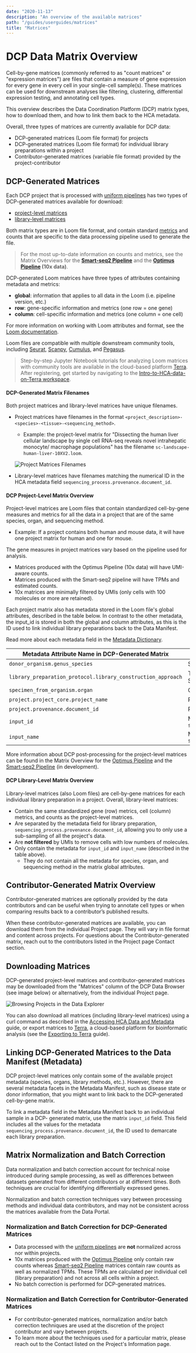 ```yaml
---
date: "2020-11-13"
description: "An overview of the available matrices"
path: "/guides/userguides/matrices"
title: "Matrices"
---
```


# DCP Data Matrix Overview

Cell-by-gene matrices (commonly referred to as "count matrices" or "expression matrices") are files that contain a measure of gene expression for every gene in every cell in your single-cell sample(s). These matrices can be used for downstream analyses like filtering, clustering, differential expression testing, and annotating cell types. 

This overview describes the Data Coordination Platform (DCP) matrix types, how to download them, and how to link them back to the HCA metadata.

Overall, three types of matrices are currently available for DCP data: 

- DCP-generated matrices (Loom file format) for projects 
- DCP-generated matrices (Loom file format) for individual library preparations within a project
- Contributor-generated matrices (variable file format) provided by the project-contributor

## DCP-Generated Matrices

Each DCP project that is processed with [uniform pipelines](/pipelines) has two types of DCP-generated matrices available for download:

- [project-level matrices](#dcp-project-level-matrix-overview) 
- [library-level matrices](#dcp-library-level-matrix-overview)

Both matrix types are in Loom file format, and contain standard [metrics](/pipelines/qc-metrics) and counts that are specific to the data processing pipeline used to generate the file. 

> For the most up-to-date information on counts and metrics, see the Matrix Overviews for the **[Smart-seq2 Pipeline](https://broadinstitute.github.io/warp/docs/Pipelines/Smart-seq2_Multi_Sample_Pipeline/Loom_schema)** and the **[Optimus Pipeline](https://broadinstitute.github.io/warp/docs/Pipelines/Optimus_Pipeline/Loom_schema) (10x data)**.

DCP-generated Loom matrices have three types of attributes containing metadata and metrics:

- **global**: information that applies to all data in the Loom (i.e. pipeline version, etc.)
- **row**: gene-specific information and metrics (one row = one gene)
- **column**: cell-specific information and metrics (one column = one cell)

For more information on working with Loom attributes and format, see the [Loom documentation](http://linnarssonlab.org/loompy/index.html#).

Loom files are compatible with multiple downstream community tools, including [Seurat](https://satijalab.org/seurat/index.html), [Scanpy](https://scanpy-tutorials.readthedocs.io/en/latest/index.html), [Cumulus](https://cumulus.readthedocs.io/en/latest/index.html), and [Pegasus](https://pegasus.readthedocs.io/en/stable/#). 

> Step-by-step Jupyter Notebook tutorials for analyzing Loom matrices with community tools are available in the cloud-based platform [Terra](https://app.terra.bio/). After registering, get started by navigating to the [Intro-to-HCA-data-on-Terra workspace](https://app.terra.bio/#workspaces/featured-workspaces-hca/Intro-to-HCA-data-on-Terra).

#### DCP-Generated Matrix Filenames

Both project matrices and library-level matrices have unique filenames. 

* Project matrices have filenames in the format `<project_description>-<species>-<tissue>-<sequencing_method>`.
    * Example: the project-level matrix for "Dissecting the human liver cellular landscape by single cell RNA-seq reveals novel intrahepatic monocyte/ macrophage populations" has the filename `sc-landscape-human-liver-10XV2.loom`. 

     ![Project Matrices Filenames](../_images/project_matrix_name.png "Matrix Name")

* Library-level matrices have filenames matching the numerical ID in the HCA metadata field `sequencing_process.provenance.document_id`.

#### DCP Project-Level Matrix Overview

Project-level matrices are Loom files that contain standardized cell-by-gene measures and metrics for all the data in a project that are of the same species, organ, and sequencing method. 

* Example: If a project contains both human and mouse data, it will have one project matrix for human and one for mouse.

The gene measures in project matrices vary based on the pipeline used for analysis. 

* Matrices produced with the Optimus Pipeline (10x data) will have UMI-aware counts. 
* Matrices produced with the Smart-seq2 pipeline will have TPMs and estimated counts. 
* 10x matrices are minimally filtered by UMIs (only cells with 100 molecules or more are retained).

Each project matrix also has metadata stored in the Loom file's global attributes, described in the table below. In contrast to the other metadata, the input_id is stored in both the global and column attributes, as this is the ID used to link individual library preparations back to the Data Manifest. 

Read more about each metadata field in the [Metadata Dictionary](/metadata/). 

| Metadata Attribute Name in DCP-Generated Matrix | Metadata Description | 
| --- | --- |
| `donor_organism.genus_species` | Species information; human or mouse |
| `library_preparation_protocol.library_construction_approach` | Technology used for library preparation, i.e 10x or Smart-seq2 |
| `specimen_from_organism.organ` | Organ |
| `project.project_core.project_name` | Project name |
| `project.provenance.document_id` | Project id |
| `input_id` | Metadata values for  `sequencing_process.provenance.document_id` |
| `input_name` | Metadata values for `sequencing_input.biomaterial_core.biomaterial_id` |

More information about DCP post-processing for the project-level matrices can be found in the Matrix Overview for the [Optimus Pipeline](https://broadinstitute.github.io/warp/docs/Pipelines/Optimus_Pipeline/Loom_schema#hca-data-coordination-platform-matrix-processing) and the [Smart-seq2 Pipeline](https://broadinstitute.github.io/warp/docs/Pipelines/Smart-seq2_Multi_Sample_Pipeline/Loom_schema#table-2-column-attributes-cell-metrics) (in development). 

#### DCP Library-Level Matrix Overview

Library-level matrices (also Loom files) are cell-by-gene matrices for each individual library preparation in a project. Overall, library-level matrices:

* Contain the same standardized gene (row) metrics, cell (column) metrics, and counts as the project-level matrices.
* Are separated by the metadata field for library preparation, `sequencing_process.provenance.document_id`, allowing you to only use a sub-sampling of all the project's data. 
* Are **not filtered** by UMIs to remove cells with low numbers of molecules. 
* Only contain the metadata for `input_id` and `input_name` (described in the table above).
    * They do not contain all the metadata for species, organ, and sequencing method in the matrix global attributes.

## Contributor-Generated Matrix Overview

Contributor-generated matrices are optionally provided by the data contributors and can be useful when trying to annotate cell types or when comparing results back to a contributor’s published results. 

When these contributor-generated matrices are available, you can download them from the individual Project page. They will vary in file format and content across projects. For questions about the Contributor-generated matrix, reach out to the contributors listed in the Project page Contact section.

## Downloading Matrices

DCP-generated project-level matrices and contributor-generated matrices may be downloaded from the "Matrices" column of the DCP Data Browser (see image below) or alternatively, from the individual Project page. 

![Browsing Projects in the Data Explorer](../_images/explore_dcp_2_matrices.png "Exploring Projects")

You can also download all matrices (including library-level matrices) using a curl command as described in the [Accessing HCA Data and Metadata](../quick-start-guide) guide, or export matrices to [Terra](https://app.terra.bio/), a cloud-based platform for bioinformatic analysis (see the [Exporting to Terra](/guides/consumer-vignettes/export-to-terra) guide).

## Linking DCP-Generated Matrices to the Data Manifest (Metadata)

DCP project-level matrices only contain some of the available project metadata (species, organs, library methods, etc.). However, there are several metadata facets in the Metadata Manifest, such as disease state or donor information, that you might want to link back to the DCP-generated cell-by-gene matrix.

To link a metadata field in the Metadata Manifest back to an individual sample in a DCP- generated matrix, use the matrix `input_id` field. This field includes all the values for the metadata `sequencing_process.provenance.document_id`, the ID used to demarcate each library preparation. 

## Matrix Normalization and Batch Correction

Data normalization and batch correction account for technical noise introduced during sample processing, as well as differences between datasets generated from different contributors or at different times. Both techniques are crucial for identifying differentially expressed genes. 

Normalization and batch correction techniques vary between processing methods and individual data contributors, and may not be consistent across the matrices available from the Data Portal.

### Normalization and Batch Correction for DCP-Generated Matrices

- Data processed with the [uniform pipelines](/pipelines) are **not** normalized across nor within projects. 
- 10x matrices produced with the [Optimus Pipeline](/pipelines/optimus-workflow) only contain raw counts whereas [Smart-seq2 Pipeline](/pipelines/smart-seq2-workflow) matrices contain raw counts as well as normalized TPMs. These TPMs are calculated per individual cell (library preparation) and not across all cells within a project. 
- No batch correction is performed for DCP-generated matrices.

### Normalization and Batch Correction for Contributor-Generated Matrices

- For contributor-generated matrices, normalization and/or batch correction techniques are used at the discretion of the project contributor and vary between projects. 
- To learn more about the techniques used for a particular matrix, please reach out to the Contact listed on the Project's Information page. 
